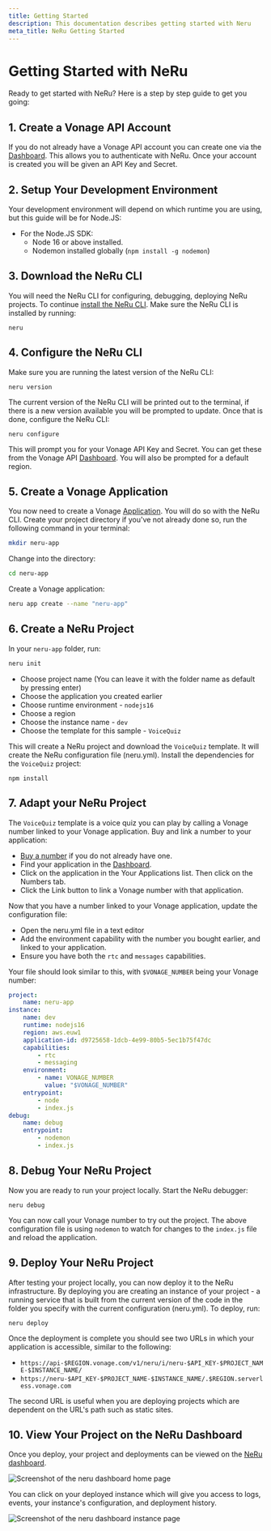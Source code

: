 ```yaml
---
title: Getting Started
description: This documentation describes getting started with Neru
meta_title: NeRu Getting Started
---
```


# Getting Started with NeRu

Ready to get started with NeRu? Here is a step by step guide to get you going:


## 1. Create a Vonage API Account

If you do not already have a Vonage API account you can create one via the [Dashboard](https://dashboard.nexmo.com/sign-up). This allows you to authenticate with NeRu. Once your account is created you will be given an API Key and Secret.

## 2. Setup Your Development Environment

Your development environment will depend on which runtime you are using, but this guide will be for Node.JS:

* For the Node.JS SDK:
    * Node 16 or above installed.
    * Nodemon installed globally (`npm install -g nodemon`)

## 3. Download the NeRu CLI

You will need the NeRu CLI for configuring, debugging, deploying NeRu projects. To continue [install the NeRu CLI](/neru/guides/cli). Make sure the NeRu CLI is installed by running:

```
neru
```

## 4. Configure the NeRu CLI

Make sure you are running the latest version of the NeRu CLI:

```
neru version
```

The current version of the NeRu CLI will be printed out to the terminal, if there is a new version available you will be prompted to update. Once that is done, configure the NeRu CLI:

```
neru configure
```

This will prompt you for your Vonage API Key and Secret. You can get these from the Vonage API [Dashboard](https://dashboard.nexmo.com). You will also be prompted for a default region.

## 5. Create a Vonage Application

You now need to create a Vonage [Application](/conversation/concepts/application). You will do so with the NeRu CLI. Create your project directory if you've not already done so, run the following command in your terminal:

```sh
mkdir neru-app
```

Change into the directory:

```sh
cd neru-app
```

Create a Vonage application:

```sh
neru app create --name "neru-app"
```

## 6. Create a NeRu Project

In your `neru-app` folder, run:

```sh
neru init
```

* Choose project name (You can leave it with the folder name as default by pressing enter)
* Choose the application you created earlier
* Choose runtime environment - `nodejs16`
* Choose a region
* Choose the instance name - `dev`
* Choose the template for this sample - `VoiceQuiz`

This will create a NeRu project and download the `VoiceQuiz` template. It will create the NeRu configuration file (neru.yml). Install the dependencies for the `VoiceQuiz` project:

```
npm install
```

## 7. Adapt your NeRu Project

The `VoiceQuiz` template is a voice quiz you can play by calling a Vonage number linked to your Vonage application. Buy and link a number to your application:

* [Buy a number](https://dashboard.nexmo.com/buy-numbers) if you do not already have one.
* Find your application in the [Dashboard](https://dashboard.nexmo.com/voice/your-applications).
* Click on the application in the Your Applications list. Then click on the Numbers tab.
* Click the Link button to link a Vonage number with that application.

Now that you have a number linked to your Vonage application, update the configuration file: 

* Open the neru.yml file in a text editor
* Add the environment capability with the number you bought earlier, and linked to your application.
* Ensure you have both the `rtc` and `messages` capabilities.

Your file should look similar to this, with `$VONAGE_NUMBER` being your Vonage number:

```yml
project:
    name: neru-app
instance:
    name: dev
    runtime: nodejs16
    region: aws.euw1
    application-id: d9725658-1dcb-4e99-80b5-5ec1b75f47dc
    capabilities: 
        - rtc
        - messaging
    environment:
        - name: VONAGE_NUMBER
          value: "$VONAGE_NUMBER"
    entrypoint:
        - node
        - index.js
debug:
    name: debug
    entrypoint:
        - nodemon
        - index.js
```

## 8. Debug Your NeRu Project

Now you are ready to run your project locally. Start the NeRu debugger:

```
neru debug
```

You can now call your Vonage number to try out the project. The above configuration file is using `nodemon` to watch for changes to the `index.js` file and reload the application. 

## 9. Deploy Your NeRu Project

After testing your project locally, you can now deploy it to the NeRu infrastructure. By deploying you are creating an instance of your project - a running service that is built from the current version of the code in the folder you specify with the current configuration (neru.yml). To deploy, run:

```
neru deploy
```

Once the deployment is complete you should see two URLs in which your application is accessible, similar to the following:

* `https://api-$REGION.vonage.com/v1/neru/i/neru-$API_KEY-$PROJECT_NAME-$INSTANCE_NAME/`
* `https://neru-$API_KEY-$PROJECT_NAME-$INSTANCE_NAME/.$REGION.serverless.vonage.com`

The second URL is useful when you are deploying projects which are dependent on the URL's path such as static sites. 

## 10. View Your Project on the NeRu Dashboard

Once you deploy, your project and deployments can be viewed on the [NeRu dashboard](https://dashboard.nexmo.com/serverless).

![Screenshot of the neru dashboard home page](/images/neru/neru-dashboard-home.png)

You can click on your deployed instance which will give you access to logs, events, your instance's configuration, and deployment history.

![Screenshot of the neru dashboard instance page](/images/neru/neru-dashboard-instance.png)

